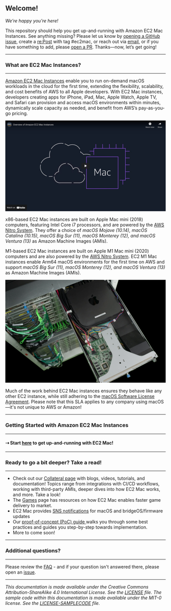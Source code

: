 ## **Welcome!**

*We’re happy you’re here!* 

This repository should help you get up-and-running with Amazon EC2 Mac Instances. See anything missing? Please let us know by [opening a GitHub issue](https://github.com/aws-samples/amazon-ec2-mac-getting-started/issues/new/choose), create a [re:Post](https://repost.aws/) with tag #ec2mac, or reach out via [email](mailto:ec2-mac-wwso@amazon.com), or if you have something to add, please [open a PR](https://github.com/aws-samples/amazon-ec2-mac-getting-started/compare). Thanks—now, let’s get going!

---
### **What are EC2 Mac Instances?**
---

[Amazon EC2 Mac Instances](https://aws.amazon.com/mac) enable you to run on-demand macOS workloads in the cloud for the first time, extending the flexibility, scalability, and cost benefits of AWS to all Apple developers. With EC2 Mac instances, developers creating apps for iPhone, iPad, Mac, Apple Watch, Apple TV, and Safari can provision and access macOS environments within minutes, dynamically scale capacity as needed, and benefit from AWS’s pay-as-you-go pricing.

<a href="http://www.youtube.com/watch?feature=player_embedded&v=d0FulqrjHkk
" target="_blank"><img src="img/animated_explainer_preview.png" width="800"
alt="YouTube preview of animated Amazon EC2 Mac explainer video"/></a>

x86-based EC2 Mac instances are built on Apple Mac mini (2018) computers, featuring Intel Core i7 processors, and are powered by the [AWS Nitro System](https://aws.amazon.com/ec2/nitro/). They offer a choice of *macOS Mojave (10.14), macOS Catalina (10.15), macOS Big Sur (11),  macOS Monterey (12), and macOS Ventura (13)* as Amazon Machine Images (AMIs). 

M1-based EC2 Mac instances are built on Apple M1 Mac mini (2020) computers and are also powered by the [AWS Nitro System](https://aws.amazon.com/ec2/nitro/). EC2 M1 Mac instances enable Arm64 macOS environments for the first time on AWS and support *macOS Big Sur (11),  macOS Monterey (12), and macOS Ventura (13)* as Amazon Machine Images (AMIs).

<img src="img/nitro-mac-full-image.png" width="800" alt="A Mac Mini inside a rack sled, connected to the AWS Nitro System via Thunderbolt 3">

Much of the work behind EC2 Mac instances ensures they behave like any other EC2 instance, while still adhering to the [macOS Software License Agreement](https://www.apple.com/legal/sla/). Please note that this SLA applies to any company using macOS—it's not unique to AWS or Amazon!

---
### **Getting Started with Amazon EC2 Mac Instances**
---

#### **⇢ Start [here](ec2-macos.md) to get up-and-running with EC2 Mac!**

---
### **Ready to go a bit deeper? Take a read!**
---

* Check out our [Collateral page](collateral.md) with blogs, videos, tutorials, and documentation! Topics range from integrations with CI/CD workflows, working with third-party AMIs, deeper dives into how EC2 Mac works, and more. Take a look!
* The [Games](games.md) page has resources on how EC2 Mac enables faster game delivery to market.
* EC2 Mac provides [SNS notifications](https://docs.aws.amazon.com/AWSEC2/latest/UserGuide/ec2-mac-instances.html#subscribe-notifications) for macOS and bridgeOS/firmware updates
* Our [proof-of-concept (PoC) guide ](https://github.com/aws-samples/amazon-ec2-mac-getting-started/blob/main/poc.md) walks you through some best practices and guides you step-by-step towards implementation.
* More to come soon!
 
---
### **Additional questions?**
---

Please review the [FAQ](faq.md) - and if your question isn't answered there, please open an [issue](https://github.com/aws-samples/amazon-ec2-mac-getting-started/issues/new/choose).

---
_This documentation is made available under the Creative Commons Attribution-ShareAlike 4.0 International License. See the [LICENSE](LICENSE) file. The sample code within this documentation is made available under the MIT-0 license. See the [LICENSE-SAMPLECODE](LICENSE-SAMPLECODE) file._
